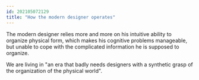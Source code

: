 ```yaml
---
id: 202105072129 
title: "How the modern designer operates"
---
```

The modern designer relies more and more on his intuitive ability to organize physical form, which makes his cognitive problems manageable, but unable to cope with the complicated information he is supposed to organize.

We are living in "an era that badly needs designers with a synthetic grasp of the organization of the physical world".



